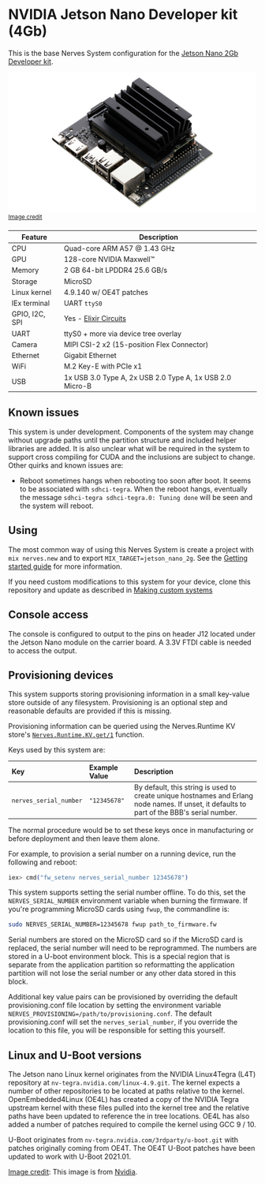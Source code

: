 # NVIDIA Jetson Nano Developer kit (4Gb)

This is the base Nerves System configuration for the [Jetson Nano 2Gb Developer kit](https://www.nvidia.com/en-us/autonomous-machines/embedded-systems/jetson-nano/education-projects/).

![Jetson Nano 2Gb Developer kit image](assets/images/jetson_nano_2g_devkit.jpg)
<br><sup>[Image credit](#nvidia)</sup>

| Feature              | Description                     |
| -------------------- | ------------------------------- |
| CPU                  | Quad-core ARM A57 @ 1.43 GHz    |
| GPU                  | 128-core NVIDIA Maxwell™        |
| Memory               | 2 GB 64-bit LPDDR4 25.6 GB/s    |
| Storage              | MicroSD                         |
| Linux kernel         | 4.9.140 w/ OE4T patches         |
| IEx terminal         | UART `ttyS0`                    |
| GPIO, I2C, SPI       | Yes - [Elixir Circuits](https://github.com/elixir-circuits) |
| UART                 | ttyS0 + more via device tree overlay |
| Camera               | MIPI CSI-2 x2 (15-position Flex Connector) |
| Ethernet             | Gigabit Ethernet                |
| WiFi                 | M.2 Key-E with PCIe x1          |
| USB                  | 1x USB 3.0 Type A, 2x USB 2.0 Type A, 1x USB 2.0 Micro-B |

## Known issues

This system is under development. Components of the system may change without
upgrade paths until the partition structure and included helper libraries are
added. It is also unclear what will be required in the system to support
cross compiling for CUDA and the inclusions are subject to change. Other
quirks and known issues are:

* Reboot sometimes hangs when rebooting too soon after boot.
  It seems to be associated with `sdhci-tegra`.
  When the reboot hangs, eventually the message
  `sdhci-tegra sdhci-tegra.0: Tuning done` will be seen and the system will
  reboot.

## Using

The most common way of using this Nerves System is create a project with `mix
nerves.new` and to export `MIX_TARGET=jetson_nano_2g`. See the [Getting started
guide](https://hexdocs.pm/nerves/getting-started.html#creating-a-new-nerves-app)
for more information.

If you need custom modifications to this system for your device, clone this
repository and update as described in [Making custom
systems](https://hexdocs.pm/nerves/systems.html#customizing-your-own-nerves-system)

## Console access

The console is configured to output to the pins on header J12 located under the
Jetson Nano module on the carrier board. A 3.3V FTDI cable is needed to
access the output.

## Provisioning devices

This system supports storing provisioning information in a small key-value store
outside of any filesystem. Provisioning is an optional step and reasonable
defaults are provided if this is missing.

Provisioning information can be queried using the Nerves.Runtime KV store's
[`Nerves.Runtime.KV.get/1`](https://hexdocs.pm/nerves_runtime/Nerves.Runtime.KV.html#get/1)
function.

Keys used by this system are:

Key                    | Example Value     | Description
:--------------------- | :---------------- | :----------
`nerves_serial_number` | `"12345678"`       | By default, this string is used to create unique hostnames and Erlang node names. If unset, it defaults to part of the BBB's serial number.

The normal procedure would be to set these keys once in manufacturing or before
deployment and then leave them alone.

For example, to provision a serial number on a running device, run the following
and reboot:

```elixir
iex> cmd("fw_setenv nerves_serial_number 12345678")
```

This system supports setting the serial number offline. To do this, set the
`NERVES_SERIAL_NUMBER` environment variable when burning the firmware. If you're
programming MicroSD cards using `fwup`, the commandline is:

```sh
sudo NERVES_SERIAL_NUMBER=12345678 fwup path_to_firmware.fw
```

Serial numbers are stored on the MicroSD card so if the MicroSD card is
replaced, the serial number will need to be reprogrammed. The numbers are stored
in a U-boot environment block. This is a special region that is separate from
the application partition so reformatting the application partition will not
lose the serial number or any other data stored in this block.

Additional key value pairs can be provisioned by overriding the default provisioning.conf
file location by setting the environment variable
`NERVES_PROVISIONING=/path/to/provisioning.conf`. The default provisioning.conf
will set the `nerves_serial_number`, if you override the location to this file,
you will be responsible for setting this yourself.

## Linux and U-Boot versions

The Jetson nano Linux kernel originates from the NVIDIA Linux4Tegra (L4T)
repository at `nv-tegra.nvidia.com/linux-4.9.git`. The kernel expects a
number of other repositories to be located at paths relative to the kernel.
OpenEmbedded4Linux (OE4L) has created a copy of the NVIDIA Tegra upstream kernel
with these files pulled into the kernel tree and the relative paths
have been updated to reference the in tree locations. OE4L has also added
a number of patches required to compile the kernel using GCC 9 / 10.

U-Boot originates from `nv-tegra.nvidia.com/3rdparty/u-boot.git` with
patches originally coming from OE4T. The OE4T U-Boot patches have been updated
to work with U-Boot 2021.01.

[Image credit](#nvidia): This image is from [Nvidia](https://www.nvidia.com/en-us/autonomous-machines/embedded-systems/jetson-nano/education-projects/).
